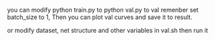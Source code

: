 you can modify python train.py to python val.py to val
remenber set batch_size to 1, Then you can plot val curves and save it to result.

or modify dataset, net structure and other variables in val.sh then run it